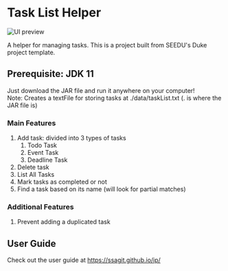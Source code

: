 # Task List Helper

![UI preview](https://github.com/ssagit/ip/blob/master/src/main/resources/images/front2.png?raw=true)

A helper for managing tasks. This is a project built from SEEDU's Duke project template.

## Prerequisite: JDK 11

Just download the JAR file and run it anywhere on your computer! <br>
Note: Creates a textFile for storing tasks at ./data/taskList.txt (. is where the JAR file is)

### Main Features
1) Add task: divided into 3 types of tasks
   1. Todo Task
   2. Event Task
   3. Deadline Task
2) Delete task
3) List All Tasks
4) Mark tasks as completed or not
5) Find a task based on its name (will look for partial matches)

### Additional Features
1) Prevent adding a duplicated task

## User Guide
Check out the user guide at https://ssagit.github.io/ip/
